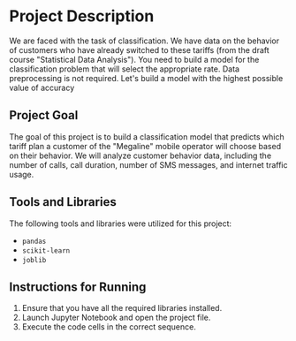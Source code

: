 # Project Description

We are faced with the task of classification. We have data on the behavior of customers who have already switched to these tariffs (from the draft course "Statistical Data Analysis"). You need to build a model for the classification problem that will select the appropriate rate. Data preprocessing is not required. Let's build a model with the highest possible value of accuracy

## Project Goal

The goal of this project is to build a classification model that predicts which tariff plan a customer of the "Megaline" mobile operator will choose based on their behavior. We will analyze customer behavior data, including the number of calls, call duration, number of SMS messages, and internet traffic usage.

## Tools and Libraries

The following tools and libraries were utilized for this project:

- `pandas`
- `scikit-learn`
- `joblib`

## Instructions for Running

1. Ensure that you have all the required libraries installed.
2. Launch Jupyter Notebook and open the project file.
3. Execute the code cells in the correct sequence.
